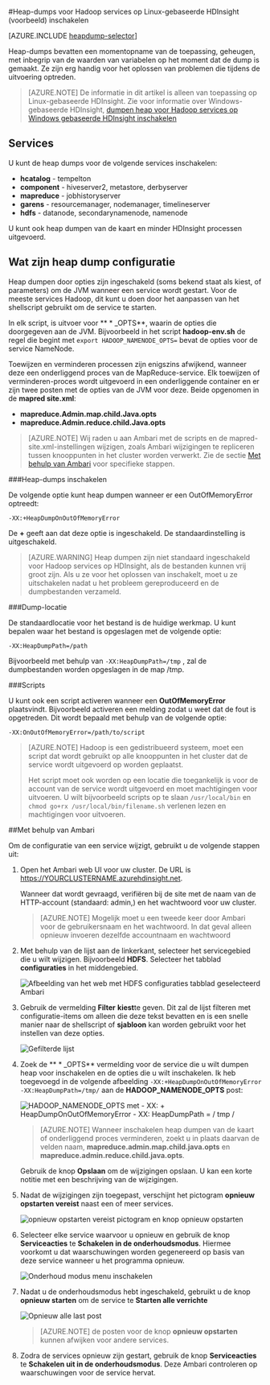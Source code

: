 <properties
    pageTitle="Heap-dumps voor services op HDInsight Hadoop inschakelen | Microsoft Azure"
    description="Heap-dumps voor Hadoop services uit HDInsight op basis van Linux-clusters voor foutopsporing en analyse inschakelen."
    services="hdinsight"
    documentationCenter=""
    authors="Blackmist"
    manager="jhubbard"
    editor="cgronlun"
    tags="azure-portal"/>

<tags
    ms.service="hdinsight"
    ms.workload="big-data"
    ms.tgt_pltfrm="na"
    ms.devlang="na"
    ms.topic="article"
    ms.date="09/27/2016"
    ms.author="larryfr"/>


#<a name="enable-heap-dumps-for-hadoop-services-on-linux-based-hdinsight-preview"></a>Heap-dumps voor Hadoop services op Linux-gebaseerde HDInsight (voorbeeld) inschakelen

[AZURE.INCLUDE [heapdump-selector](../../includes/hdinsight-selector-heap-dump.md)]

Heap-dumps bevatten een momentopname van de toepassing, geheugen, met inbegrip van de waarden van variabelen op het moment dat de dump is gemaakt. Ze zijn erg handig voor het oplossen van problemen die tijdens de uitvoering optreden.

> [AZURE.NOTE] De informatie in dit artikel is alleen van toepassing op Linux-gebaseerde HDInsight. Zie voor informatie over Windows-gebaseerde HDInsight, [dumpen heap voor Hadoop services op Windows gebaseerde HDInsight inschakelen](hdinsight-hadoop-collect-debug-heap-dumps.md)

## <a name="whichServices"></a>Services

U kunt de heap dumps voor de volgende services inschakelen:

*  **hcatalog** - tempelton
*  **component** - hiveserver2, metastore, derbyserver
*  **mapreduce** - jobhistoryserver
*  **garens** - resourcemanager, nodemanager, timelineserver
*  **hdfs** - datanode, secondarynamenode, namenode

U kunt ook heap dumpen van de kaart en minder HDInsight processen uitgevoerd.

## <a name="configuration"></a>Wat zijn heap dump configuratie

Heap dumpen door opties zijn ingeschakeld (soms bekend staat als kiest, of parameters) om de JVM wanneer een service wordt gestart. Voor de meeste services Hadoop, dit kunt u doen door het aanpassen van het shellscript gebruikt om de service te starten.

In elk script, is uitvoer voor ** \* \_OPTS**, waarin de opties die doorgegeven aan de JVM. Bijvoorbeeld in het script **hadoop-env.sh** de regel die begint met `export HADOOP_NAMENODE_OPTS=` bevat de opties voor de service NameNode.

Toewijzen en verminderen processen zijn enigszins afwijkend, wanneer deze een onderliggend proces van de MapReduce-service. Elk toewijzen of verminderen-proces wordt uitgevoerd in een onderliggende container en er zijn twee posten met de opties van de JVM voor deze. Beide opgenomen in de **mapred site.xml**:

* **mapreduce.Admin.map.child.Java.opts**
* **mapreduce.Admin.reduce.child.Java.opts**

> [AZURE.NOTE] Wij raden u aan Ambari met de scripts en de mapred-site.xml-instellingen wijzigen, zoals Ambari wijzigingen te repliceren tussen knooppunten in het cluster worden verwerkt. Zie de sectie [Met behulp van Ambari](#using-ambari) voor specifieke stappen.

###<a name="enable-heap-dumps"></a>Heap-dumps inschakelen

De volgende optie kunt heap dumpen wanneer er een OutOfMemoryError optreedt:

    -XX:+HeapDumpOnOutOfMemoryError

De **+** geeft aan dat deze optie is ingeschakeld. De standaardinstelling is uitgeschakeld.

> [AZURE.WARNING] Heap dumpen zijn niet standaard ingeschakeld voor Hadoop services op HDInsight, als de bestanden kunnen vrij groot zijn. Als u ze voor het oplossen van inschakelt, moet u ze uitschakelen nadat u het probleem gereproduceerd en de dumpbestanden verzameld.

###<a name="dump-location"></a>Dump-locatie

De standaardlocatie voor het bestand is de huidige werkmap. U kunt bepalen waar het bestand is opgeslagen met de volgende optie:

    -XX:HeapDumpPath=/path

Bijvoorbeeld met behulp van `-XX:HeapDumpPath=/tmp` , zal de dumpbestanden worden opgeslagen in de map /tmp.

###<a name="scripts"></a>Scripts

U kunt ook een script activeren wanneer een **OutOfMemoryError** plaatsvindt. Bijvoorbeeld activeren een melding zodat u weet dat de fout is opgetreden. Dit wordt bepaald met behulp van de volgende optie:

    -XX:OnOutOfMemoryError=/path/to/script

> [AZURE.NOTE] Hadoop is een gedistribueerd systeem, moet een script dat wordt gebruikt op alle knooppunten in het cluster dat de service wordt uitgevoerd op worden geplaatst.
>
> Het script moet ook worden op een locatie die toegankelijk is voor de account van de service wordt uitgevoerd en moet machtigingen voor uitvoeren. U wilt bijvoorbeeld scripts op te slaan `/usr/local/bin` en `chmod go+rx /usr/local/bin/filename.sh` verlenen lezen en machtigingen voor uitvoeren.

##<a name="using-ambari"></a>Met behulp van Ambari

Om de configuratie van een service wijzigt, gebruikt u de volgende stappen uit:

1. Open het Ambari web UI voor uw cluster. De URL is https://YOURCLUSTERNAME.azurehdinsight.net.

    Wanneer dat wordt gevraagd, verifiëren bij de site met de naam van de HTTP-account (standaard: admin,) en het wachtwoord voor uw cluster.

    > [AZURE.NOTE] Mogelijk moet u een tweede keer door Ambari voor de gebruikersnaam en het wachtwoord. In dat geval alleen opnieuw invoeren dezelfde accountnaam en wachtwoord

2. Met behulp van de lijst aan de linkerkant, selecteer het servicegebied die u wilt wijzigen. Bijvoorbeeld **HDFS**. Selecteer het tabblad **configuraties** in het middengebied.

    ![Afbeelding van het web met HDFS configuraties tabblad geselecteerd Ambari](./media/hdinsight-hadoop-heap-dump-linux/serviceconfig.png)

3. Gebruik de vermelding **Filter** **kiest**te geven. Dit zal de lijst filteren met configuratie-items om alleen die deze tekst bevatten en is een snelle manier naar de shellscript of **sjabloon** kan worden gebruikt voor het instellen van deze opties.

    ![Gefilterde lijst](./media/hdinsight-hadoop-heap-dump-linux/filter.png)

4. Zoek de ** \* \_OPTS** vermelding voor de service die u wilt dumpen heap voor inschakelen en de opties die u wilt inschakelen. Ik heb toegevoegd in de volgende afbeelding `-XX:+HeapDumpOnOutOfMemoryError -XX:HeapDumpPath=/tmp/` aan de **HADOOP\_NAMENODE\_OPTS** post:

    ![HADOOP_NAMENODE_OPTS met - XX: + HeapDumpOnOutOfMemoryError - XX: HeapDumpPath = / tmp /](./media/hdinsight-hadoop-heap-dump-linux/opts.png)

    > [AZURE.NOTE] Wanneer inschakelen heap dumpen van de kaart of onderliggend proces verminderen, zoekt u in plaats daarvan de velden naam, **mapreduce.admin.map.child.java.opts** en **mapreduce.admin.reduce.child.java.opts**.

    Gebruik de knop **Opslaan** om de wijzigingen opslaan. U kan een korte notitie met een beschrijving van de wijzigingen.

5. Nadat de wijzigingen zijn toegepast, verschijnt het pictogram **opnieuw opstarten vereist** naast een of meer services.

    ![opnieuw opstarten vereist pictogram en knop opnieuw opstarten](./media/hdinsight-hadoop-heap-dump-linux/restartrequiredicon.png)

6. Selecteer elke service waarvoor u opnieuw en gebruik de knop **Serviceacties** te **Schakelen in de onderhoudsmodus**. Hiermee voorkomt u dat waarschuwingen worden gegenereerd op basis van deze service wanneer u het programma opnieuw.

    ![Onderhoud modus menu inschakelen](./media/hdinsight-hadoop-heap-dump-linux/maintenancemode.png)

7. Nadat u de onderhoudsmodus hebt ingeschakeld, gebruikt u de knop **opnieuw starten** om de service te **Starten alle verrichte**

    ![Opnieuw alle last post](./media/hdinsight-hadoop-heap-dump-linux/restartbutton.png)

    > [AZURE.NOTE] de posten voor de knop **opnieuw opstarten** kunnen afwijken voor andere services.

8. Zodra de services opnieuw zijn gestart, gebruik de knop **Serviceacties** te **Schakelen uit in de onderhoudsmodus**. Deze Ambari controleren op waarschuwingen voor de service hervat.
